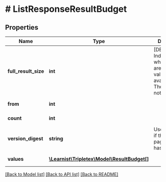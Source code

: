 # # ListResponseResultBudget

## Properties

Name | Type | Description | Notes
------------ | ------------- | ------------- | -------------
**full_result_size** | **int** | [DEPRECATED] Indicates whether there are more values available. Note: The value is not exact | [optional] [readonly]
**from** | **int** |  | [optional] [readonly]
**count** | **int** |  | [optional] [readonly]
**version_digest** | **string** | Used to know if the paginated list has changed. | [optional] [readonly]
**values** | [**\Learnist\Tripletex\Model\ResultBudget[]**](ResultBudget.md) |  | [optional] [readonly]

[[Back to Model list]](../../README.md#models) [[Back to API list]](../../README.md#endpoints) [[Back to README]](../../README.md)
